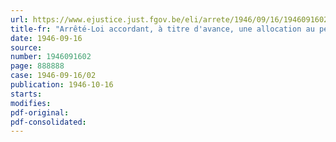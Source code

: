 ```yaml
---
url: https://www.ejustice.just.fgov.be/eli/arrete/1946/09/16/1946091602/justel
title-fr: "Arrêté-Loi accordant, à titre d'avance, une allocation au personnel de maîtrise et au personnel ouvrier de l'Etat"
date: 1946-09-16
source:
number: 1946091602
page: 888888
case: 1946-09-16/02
publication: 1946-10-16
starts:
modifies:
pdf-original:
pdf-consolidated:
---
```


